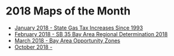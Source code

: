 # 2018 Maps of the Month
- [January 2018 - State Gas Tax Increases Since 1993](2018_01/README.md)
- [February 2018 - SB 35 Bay Area Regional Determination 2018](2018_02/README.md)
- [March 2018 - Bay Area Opportunity Zones](2018_03/README.md)
- [October 2018 - ](2018_10/README.md)
